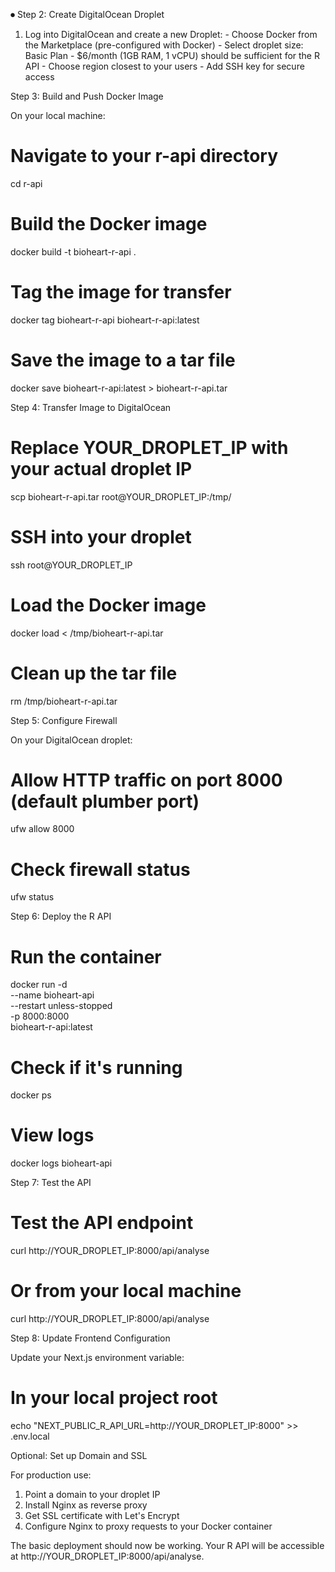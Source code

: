 ⏺ Step 2: Create DigitalOcean Droplet

  1. Log into DigitalOcean and create a new Droplet:
    - Choose Docker from the Marketplace (pre-configured with Docker)
    - Select droplet size: Basic Plan - $6/month (1GB RAM, 1 vCPU) should be sufficient for the R API
    - Choose region closest to your users
    - Add SSH key for secure access

  Step 3: Build and Push Docker Image

  On your local machine:

  # Navigate to your r-api directory
  cd r-api

  # Build the Docker image
  docker build -t bioheart-r-api .

  # Tag the image for transfer
  docker tag bioheart-r-api bioheart-r-api:latest

  # Save the image to a tar file
  docker save bioheart-r-api:latest > bioheart-r-api.tar

  Step 4: Transfer Image to DigitalOcean

  # Replace YOUR_DROPLET_IP with your actual droplet IP
  scp bioheart-r-api.tar root@YOUR_DROPLET_IP:/tmp/

  # SSH into your droplet
  ssh root@YOUR_DROPLET_IP

  # Load the Docker image
  docker load < /tmp/bioheart-r-api.tar

  # Clean up the tar file
  rm /tmp/bioheart-r-api.tar

  Step 5: Configure Firewall

  On your DigitalOcean droplet:

  # Allow HTTP traffic on port 8000 (default plumber port)
  ufw allow 8000

  # Check firewall status
  ufw status

  Step 6: Deploy the R API

  # Run the container
  docker run -d \
    --name bioheart-api \
    --restart unless-stopped \
    -p 8000:8000 \
    bioheart-r-api:latest

  # Check if it's running
  docker ps

  # View logs
  docker logs bioheart-api

  Step 7: Test the API

  # Test the API endpoint
  curl http://YOUR_DROPLET_IP:8000/api/analyse

  # Or from your local machine
  curl http://YOUR_DROPLET_IP:8000/api/analyse

  Step 8: Update Frontend Configuration

  Update your Next.js environment variable:

  # In your local project root
  echo "NEXT_PUBLIC_R_API_URL=http://YOUR_DROPLET_IP:8000" >> .env.local

  Optional: Set up Domain and SSL

  For production use:

  1. Point a domain to your droplet IP
  2. Install Nginx as reverse proxy
  3. Get SSL certificate with Let's Encrypt
  4. Configure Nginx to proxy requests to your Docker container

  The basic deployment should now be working. Your R API will be accessible at http://YOUR_DROPLET_IP:8000/api/analyse.